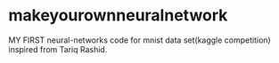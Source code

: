 # makeyourownneuralnetwork
MY FIRST neural-networks code for mnist data set(kaggle competition) inspired from Tariq Rashid.
